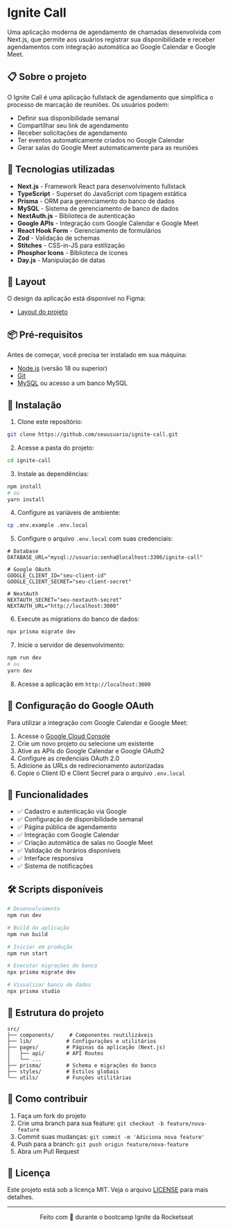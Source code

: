 # Ignite Call

Uma aplicação moderna de agendamento de chamadas desenvolvida com Next.js, que permite aos usuários registrar sua disponibilidade e receber agendamentos com integração automática ao Google Calendar e Google Meet.

## 📋 Sobre o projeto

O Ignite Call é uma aplicação fullstack de agendamento que simplifica o processo de marcação de reuniões. Os usuários podem:

- Definir sua disponibilidade semanal
- Compartilhar seu link de agendamento
- Receber solicitações de agendamento
- Ter eventos automaticamente criados no Google Calendar
- Gerar salas do Google Meet automaticamente para as reuniões

## 🚀 Tecnologias utilizadas

- **Next.js** - Framework React para desenvolvimento fullstack
- **TypeScript** - Superset do JavaScript com tipagem estática
- **Prisma** - ORM para gerenciamento do banco de dados
- **MySQL** - Sistema de gerenciamento de banco de dados
- **NextAuth.js** - Biblioteca de autenticação
- **Google APIs** - Integração com Google Calendar e Google Meet
- **React Hook Form** - Gerenciamento de formulários
- **Zod** - Validação de schemas
- **Stitches** - CSS-in-JS para estilização
- **Phosphor Icons** - Biblioteca de ícones
- **Day.js** - Manipulação de datas

## 🎨 Layout

O design da aplicação está disponível no Figma:
- [Layout do projeto](https://www.figma.com/file/WQmyowq4Scf3nmwmVJmuEf/Ignite-Call-(Community))

## 📦 Pré-requisitos

Antes de começar, você precisa ter instalado em sua máquina:

- [Node.js](https://nodejs.org/en/) (versão 18 ou superior)
- [Git](https://git-scm.com)
- [MySQL](https://www.mysql.com/) ou acesso a um banco MySQL

## 🔧 Instalação

1. Clone este repositório:
```bash
git clone https://github.com/seuusuario/ignite-call.git
```

2. Acesse a pasta do projeto:
```bash
cd ignite-call
```

3. Instale as dependências:
```bash
npm install
# ou
yarn install
```

4. Configure as variáveis de ambiente:
```bash
cp .env.example .env.local
```

5. Configure o arquivo `.env.local` com suas credenciais:
```env
# Database
DATABASE_URL="mysql://usuario:senha@localhost:3306/ignite-call"

# Google OAuth
GOOGLE_CLIENT_ID="seu-client-id"
GOOGLE_CLIENT_SECRET="seu-client-secret"

# NextAuth
NEXTAUTH_SECRET="seu-nextauth-secret"
NEXTAUTH_URL="http://localhost:3000"
```

6. Execute as migrations do banco de dados:
```bash
npx prisma migrate dev
```

7. Inicie o servidor de desenvolvimento:
```bash
npm run dev
# ou
yarn dev
```

8. Acesse a aplicação em `http://localhost:3000`

## 🔑 Configuração do Google OAuth

Para utilizar a integração com Google Calendar e Google Meet:

1. Acesse o [Google Cloud Console](https://console.cloud.google.com/)
2. Crie um novo projeto ou selecione um existente
3. Ative as APIs do Google Calendar e Google OAuth2
4. Configure as credenciais OAuth 2.0
5. Adicione as URLs de redirecionamento autorizadas
6. Copie o Client ID e Client Secret para o arquivo `.env.local`

## 📱 Funcionalidades

- ✅ Cadastro e autenticação via Google
- ✅ Configuração de disponibilidade semanal
- ✅ Página pública de agendamento
- ✅ Integração com Google Calendar
- ✅ Criação automática de salas no Google Meet
- ✅ Validação de horários disponíveis
- ✅ Interface responsiva
- ✅ Sistema de notificações

## 🛠️ Scripts disponíveis

```bash
# Desenvolvimento
npm run dev

# Build da aplicação
npm run build

# Iniciar em produção
npm run start

# Executar migrações do banco
npx prisma migrate dev

# Visualizar banco de dados
npx prisma studio
```

## 📂 Estrutura do projeto

```
src/
├── components/     # Componentes reutilizáveis
├── lib/           # Configurações e utilitários
├── pages/         # Páginas da aplicação (Next.js)
│   ├── api/       # API Routes
│   └── ...
├── prisma/        # Schema e migrações do banco
├── styles/        # Estilos globais
└── utils/         # Funções utilitárias
```

## 🤝 Como contribuir

1. Faça um fork do projeto
2. Crie uma branch para sua feature: `git checkout -b feature/nova-feature`
3. Commit suas mudanças: `git commit -m 'Adiciona nova feature'`
4. Push para a branch: `git push origin feature/nova-feature`
5. Abra um Pull Request

## 📝 Licença

Este projeto está sob a licença MIT. Veja o arquivo [LICENSE](LICENSE) para mais detalhes.

---

<p align="center">
  Feito com 💜 durante o bootcamp Ignite da Rocketseat
</p>